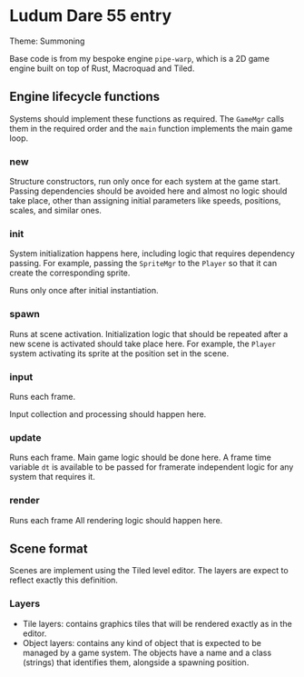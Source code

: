 # Ludum Dare 55 entry
Theme: Summoning

Base code is from my bespoke engine `pipe-warp`, which is a 2D game engine built on top of Rust, Macroquad and Tiled.


## Engine lifecycle functions
Systems should implement these functions as required.
The `GameMgr` calls them in the required order and the `main` function implements the main game loop.

### new
Structure constructors, run only once for each system at the game start. Passing dependencies should be avoided here and almost no logic should take place, other than assigning initial parameters like speeds, positions, scales, and similar ones.

### init
System initialization happens here, including logic that requires dependency passing. For example, passing the `SpriteMgr` to the `Player` so that it can create the corresponding sprite.

Runs only once after initial instantiation.

### spawn
Runs at scene activation. Initialization logic that should be repeated after a new scene is activated should take place here. For example, the `Player` system activating its sprite at the position set in the scene.

### input
Runs each frame.

Input collection and processing should happen here.

### update
Runs each frame.
Main game logic should be done here. A frame time variable `dt` is available to be passed for framerate independent logic for any system that requires it.

### render
Runs each frame
All rendering logic should happen here.


## Scene format
Scenes are implement using the Tiled level editor. The layers are expect to reflect exactly this definition.
### Layers
- Tile layers: contains graphics tiles that will be rendered exactly as in the editor.
- Object layers: contains any kind of object that is expected to be managed by a game system. The objects have a name and a class (strings) that identifies them, alongside a spawning position.
